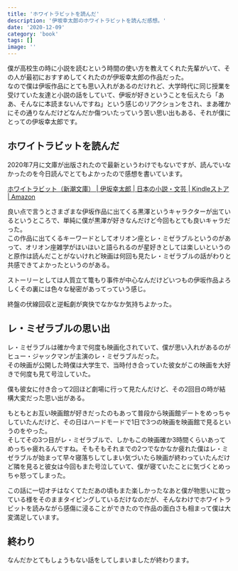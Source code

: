 ```yaml
---
title: 'ホワイトラビットを読んだ'
description: '伊坂幸太郎のホワイトラビットを読んだ感想。'
date: '2020-12-09'
category: 'book'
tags: []
image: ''
---
```


僕が高校生の時に小説を読むという時間の使い方を教えてくれた先輩がいて、その人が最初におすすめしてくれたのが伊坂幸太郎の作品だった。  
なので僕は伊坂作品にとても思い入れがあるのだけれど、大学時代に同じ授業を受けていた友達と小説の話をしていて、伊坂が好きということを伝えたら「ああ、そんなに本読まないんですね」という感じのリアクションをされ、まあ確かにその通りなんだけどなんだか傷ついたっていう苦い思い出もある、それが僕にとっての伊坂幸太郎です。

## ホワイトラビットを読んだ

2020年7月に文庫が出版されたので最新というわけでもないですが、読んでいなかったのを今日読んでとてもよかったので感想を書いています。

[ホワイトラビット（新潮文庫） | 伊坂幸太郎 | 日本の小説・文芸 | Kindleストア | Amazon](https://www.amazon.co.jp/dp/B08BL3ZBKW)

良い点で言うとさまざまな伊坂作品に出てくる黒澤というキャラクターが出ているというところで、単純に僕が黒澤が好きなんだけど今回もとても良いキャラだった。  
この作品に出てくるキーワードとしてオリオン座とレ・ミゼラブルというのがあって、オリオン座雑学がほいほいと語られるのが星好きとしては楽しいというのと原作は読んだことがないけれど映画は何回も見たレ・ミゼラブルの話がわりと共感できてよかったというのがある。

ストーリーとしては人質立て篭もり事件が中心なんだけどいつもの伊坂作品よろしくその裏には色々な秘密があってっていう感じ。

終盤の伏線回収と逆転劇が爽快でなかなか気持ちよかった。

## レ・ミゼラブルの思い出

レ・ミゼラブルは確か今まで何度も映画化されていて、僕が思い入れがあるのがヒュー・ジャックマンが主演のレ・ミゼラブルだった。  
その映画が公開した時僕は大学生で、当時付き合っていた彼女がこの映画を大好きで何度も見て号泣していた。

僕も彼女に付き合って2回ほど劇場に行って見たんだけど、その2回目の時が結構大変だった思い出がある。

もともとお互い映画館が好きだったのもあって普段から映画館デートをめっちゃしていたんだけど、その日はハードモードで1日で3つの映画を映画館で見るというのをやった。  
そしてその3つ目がレ・ミゼラブルで、しかもこの映画確か3時間くらいあってめっちゃ疲れるんですね。そもそもそれまでの2つでなかなか疲れた僕はレ・ミゼラブルが始まって早々寝落ちしてしまい気づいたら映画が終わっていたんだけど隣を見ると彼女は今回もまた号泣していて、僕が寝ていたことに気づくとめっちゃ怒ってしまった。

この話に一切オチはなくてただあの頃もまた楽しかったなあと僕が物思いに耽っている様をそのままタイピングしているだけなのだが、そんなわけでホワイトラビットを読みながら感傷に浸ることができたので作品の面白さも相まって僕は大変満足しています。

## 終わり

なんだかとてもしょうもない話をしてしまいましたが終わります。
